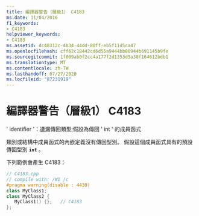 ```yaml
---
title: 編譯器警告（層級1） C4183
ms.date: 11/04/2016
f1_keywords:
- C4183
helpviewer_keywords:
- C4183
ms.assetid: dc48312c-4b34-44dd-80ff-eb5f11d5ca47
ms.openlocfilehash: cff62c18442cd6d55a9444bb86944b691145b9fe
ms.sourcegitcommit: 1f009ab0f2cc4a177f2d1353d5a38f164612bdb1
ms.translationtype: MT
ms.contentlocale: zh-TW
ms.lasthandoff: 07/27/2020
ms.locfileid: "87231919"
---
```

# <a name="compiler-warning-level-1-c4183"></a>編譯器警告（層級1） C4183

' identifier '：遺漏傳回類型;假設為傳回 ' int ' 的成員函式

類別或結構中成員函式的內嵌定義沒有傳回型別。 假設這個成員函式具有的預設傳回型別 **`int`** 。

下列範例會產生 C4183：

```cpp
// C4183.cpp
// compile with: /W1 /c
#pragma warning(disable : 4430)
class MyClass1;
class MyClass2 {
   MyClass1() {};   // C4183
};
```
